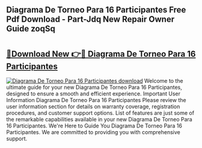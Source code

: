 ## Diagrama De Torneo Para 16 Participantes Free Pdf Download - Part-Jdq New Repair Owner Guide zoqSq

# <h2><a href="http://dfpddi.blite.top/?on=Diagrama+De+Torneo+Para+16+Participantes">🔗Download New 👉🔴 Diagrama De Torneo Para 16 Participantes</a></h2>

[![Diagrama De Torneo Para 16 Participantes download](https://i.imgur.com/lujVjoI.png)](http://dfpddi.blite.top/?on=Diagrama+De+Torneo+Para+16+Participantes)
Welcome to the ultimate guide for your new Diagrama De Torneo Para 16 Participantes, designed to ensure a smooth and efficient experience. Important User Information Diagrama De Torneo Para 16 Participantes Please review the user information section for details on warranty coverage, registration procedures, and customer support options. List of features are just some of the remarkable capabilities available in your new Diagrama De Torneo Para 16 Participantes. We're Here to Guide You Diagrama De Torneo Para 16 Participantes. We are committed to providing you with comprehensive support.
